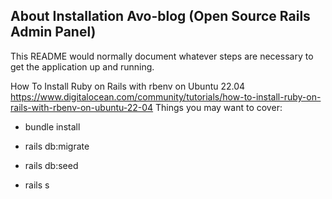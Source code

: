 ## About Installation Avo-blog (Open Source Rails Admin Panel)

This README would normally document whatever steps are necessary to get the
application up and running.

How To Install Ruby on Rails with rbenv on Ubuntu 22.04
https://www.digitalocean.com/community/tutorials/how-to-install-ruby-on-rails-with-rbenv-on-ubuntu-22-04
Things you may want to cover:

* bundle install

* rails db:migrate

* rails db:seed

* rails s
